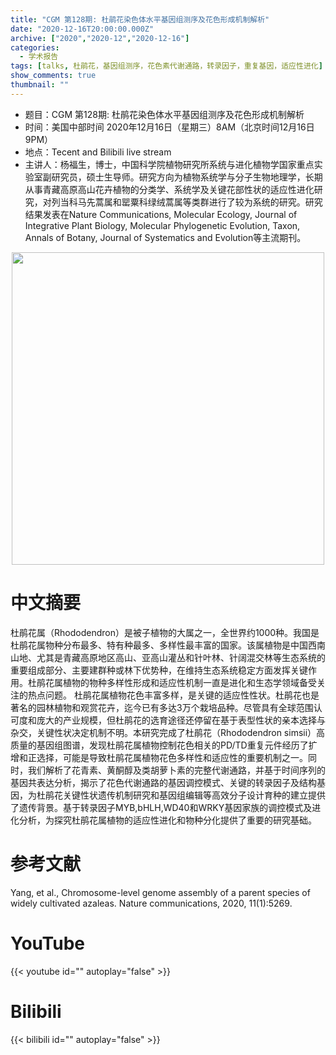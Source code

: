 ```yaml
---
title: "CGM 第128期: 杜鹃花染色体水平基因组测序及花色形成机制解析"
date: "2020-12-16T20:00:00.000Z"
archive: ["2020","2020-12","2020-12-16"]
categories:
  - 学术报告
tags: [talks, 杜鹃花，基因组测序，花色素代谢通路，转录因子，重复基因，适应性进化]
show_comments: true
thumbnail: ""
---
```


- 题目：CGM 第128期: 杜鹃花染色体水平基因组测序及花色形成机制解析
- 时间：美国中部时间 2020年12月16日（星期三）8AM（北京时间12月16日 9PM）
- 地点：Tecent and Bilibili live stream
- 主讲人：杨福生，博士，中国科学院植物研究所系统与进化植物学国家重点实验室副研究员，硕士生导师。研究方向为植物系统学与分子生物地理学，长期从事青藏高原高山花卉植物的分类学、系统学及关键花部性状的适应性进化研究，对列当科马先蒿属和罂粟科绿绒蒿属等类群进行了较为系统的研究。研究结果发表在Nature Communications, Molecular Ecology, Journal of Integrative Plant Biology, Molecular Phylogenetic Evolution, Taxon, Annals of Botany, Journal of Systematics and Evolution等主流期刊。



<div align="center">
<img src="https://i.loli.net/2020/12/14/siPTchvrnZbECzF.png" height=500>
</div>


# 中文摘要

杜鹃花属（Rhododendron）是被子植物的大属之一，全世界约1000种。我国是杜鹃花属物种分布最多、特有种最多、多样性最丰富的国家。该属植物是中国西南山地、尤其是青藏高原地区高山、亚高山灌丛和针叶林、针阔混交林等生态系统的重要组成部分、主要建群种或林下优势种，在维持生态系统稳定方面发挥关键作用。杜鹃花属植物的物种多样性形成和适应性机制一直是进化和生态学领域备受关注的热点问题。
杜鹃花属植物花色丰富多样，是关键的适应性性状。杜鹃花也是著名的园林植物和观赏花卉，迄今已有多达3万个栽培品种。尽管具有全球范围认可度和庞大的产业规模，但杜鹃花的选育途径还停留在基于表型性状的亲本选择与杂交，关键性状决定机制不明。本研究完成了杜鹃花（Rhododendron simsii）高质量的基因组图谱，发现杜鹃花属植物控制花色相关的PD/TD重复元件经历了扩增和正选择，可能是导致杜鹃花属植物花色多样性和适应性的重要机制之一。同时，我们解析了花青素、黄酮醇及类胡萝卜素的完整代谢通路，并基于时间序列的基因共表达分析，揭示了花色代谢通路的基因调控模式、关键的转录因子及结构基因，为杜鹃花关键性状遗传机制研究和基因组编辑等高效分子设计育种的建立提供了遗传背景。基于转录因子MYB,bHLH,WD40和WRKY基因家族的调控模式及进化分析，为探究杜鹃花属植物的适应性进化和物种分化提供了重要的研究基础。



# 参考文献

Yang, et al., Chromosome-level genome assembly of a parent species of widely cultivated azaleas. Nature communications, 2020, 11(1):5269.

# YouTube

{{< youtube id="" autoplay="false" >}}

# Bilibili

{{< bilibili id="" autoplay="false" >}}

